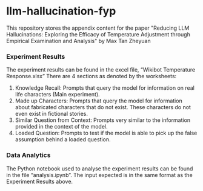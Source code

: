 # llm-hallucination-fyp

This repository stores the appendix content for the paper "Reducing LLM Hallucinations: Exploring the Efficacy of Temperature Adjustment through Empirical Examination and Analysis" by Max Tan Zheyuan

### Experiment Results

The experiment results can be found in the excel file, “Wikibot Temperature Response.xlsx” 
There are 4 sections as denoted by the worksheets:
1.	Knowledge Recall: Prompts that query the model for information on real life characters (Main experiment).
2.	Made up Characters: Prompts that query the model for information about fabricated characters that do not exist. These characters do not even exist in fictional stories.
3.	Similar Question from Context: Prompts very similar to the information provided in the context of the model.
4.	Loaded Question: Prompts to test if the model is able to pick up the false assumption behind a loaded question.

### Data Analytics
The Python notebook used to analyse the experiment results can be found in the file “analysis.ipynb”. The input expected is in the same format as the Experiment Results above. 
